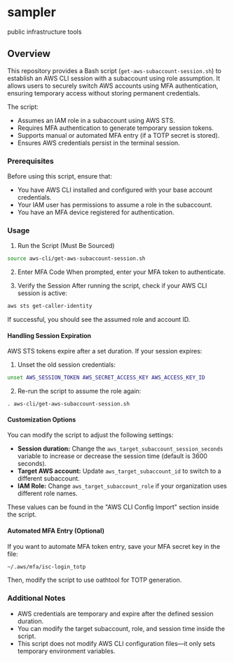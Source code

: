 # sampler
public infrastructure tools


## Overview

This repository provides a Bash script 
(`get-aws-subaccount-session.sh`) to establish 
an AWS CLI session with a subaccount using 
role assumption. It allows users to securely 
switch AWS accounts using MFA authentication, 
ensuring temporary access without storing 
permanent credentials.

The script:
* Assumes an IAM role in a subaccount using 
AWS STS.
* Requires MFA authentication to generate 
temporary session tokens.
* Supports manual or automated MFA entry 
(if a TOTP secret is stored).
* Ensures AWS credentials persist in the 
terminal session.

### Prerequisites

Before using this script, ensure that:
* You have AWS CLI installed and configured 
with your base account credentials.
* Your IAM user has permissions to assume 
a role in the subaccount.
* You have an MFA device registered for 
authentication.

### Usage
1. Run the Script (Must Be Sourced)
```bash
source aws-cli/get-aws-subaccount-session.sh
```
2. Enter MFA Code
When prompted, enter your MFA token to 
authenticate.

3. Verify the Session
After running the script, check if your AWS 
CLI session is active:
```bash
aws sts get-caller-identity
```
If successful, you should see the assumed
role and account ID.

#### Handling Session Expiration

AWS STS tokens expire after a set duration. 
If your session expires:
1. Unset the old session credentials:
```bash
unset AWS_SESSION_TOKEN AWS_SECRET_ACCESS_KEY AWS_ACCESS_KEY_ID
```
2. Re-run the script to assume the role again:
```
. aws-cli/get-aws-subaccount-session.sh
```
#### Customization Options

You can modify the script to adjust the 
following settings:

* **Session duration:** Change the `aws_target_subaccount_session_seconds` variable 
to increase or decrease the session time 
(default is 3600 seconds).
* **Target AWS account:** Update 
`aws_target_subaccount_id` to switch to a 
different subaccount.
* **IAM Role:** Change `aws_target_subaccount_role` 
if your organization uses different role names.

These values can be found in the "AWS CLI Config Import" section inside the script.

#### Automated MFA Entry (Optional)

If you want to automate MFA token entry, save 
your MFA secret key in the file:
```bash
~/.aws/mfa/isc-login_totp
```
Then, modify the script to use oathtool for 
TOTP generation.

### Additional Notes
* AWS credentials are temporary and expire 
after the defined session duration.
* You can modify the target subaccount, role,
and session time inside the script.
* This script does not modify AWS CLI 
configuration files—it only sets temporary 
environment variables.
